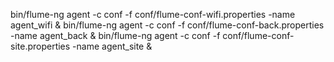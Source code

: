 bin/flume-ng agent -c conf -f conf/flume-conf-wifi.properties -name agent_wifi &
bin/flume-ng agent -c conf -f conf/flume-conf-back.properties -name agent_back &
bin/flume-ng agent -c conf -f conf/flume-conf-site.properties -name agent_site &
